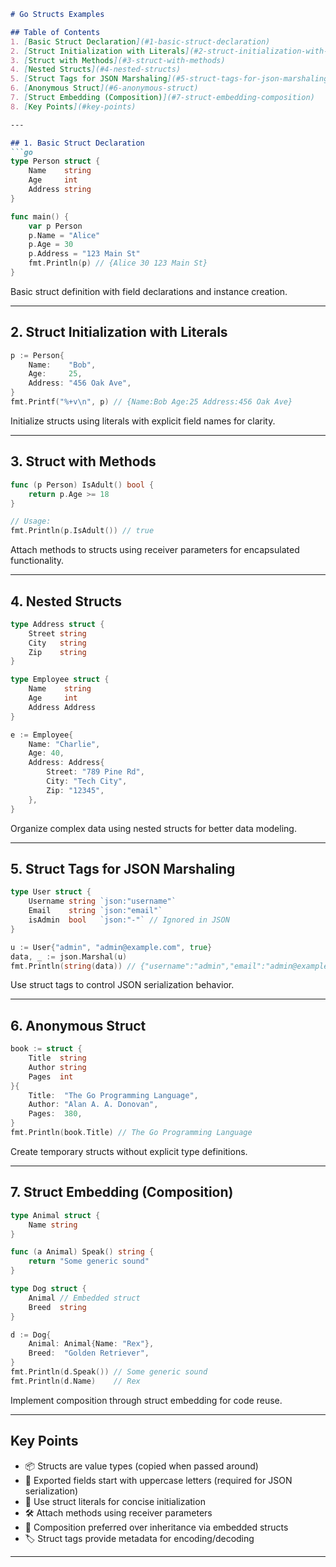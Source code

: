 ```markdown
# Go Structs Examples

## Table of Contents
1. [Basic Struct Declaration](#1-basic-struct-declaration)
2. [Struct Initialization with Literals](#2-struct-initialization-with-literals)
3. [Struct with Methods](#3-struct-with-methods)
4. [Nested Structs](#4-nested-structs)
5. [Struct Tags for JSON Marshaling](#5-struct-tags-for-json-marshaling)
6. [Anonymous Struct](#6-anonymous-struct)
7. [Struct Embedding (Composition)](#7-struct-embedding-composition)
8. [Key Points](#key-points)

---

## 1. Basic Struct Declaration
```go
type Person struct {
    Name    string
    Age     int
    Address string
}

func main() {
    var p Person
    p.Name = "Alice"
    p.Age = 30
    p.Address = "123 Main St"
    fmt.Println(p) // {Alice 30 123 Main St}
}
```
Basic struct definition with field declarations and instance creation.

---

## 2. Struct Initialization with Literals
```go
p := Person{
    Name:    "Bob",
    Age:     25,
    Address: "456 Oak Ave",
}
fmt.Printf("%+v\n", p) // {Name:Bob Age:25 Address:456 Oak Ave}
```
Initialize structs using literals with explicit field names for clarity.

---

## 3. Struct with Methods
```go
func (p Person) IsAdult() bool {
    return p.Age >= 18
}

// Usage:
fmt.Println(p.IsAdult()) // true
```
Attach methods to structs using receiver parameters for encapsulated functionality.

---

## 4. Nested Structs
```go
type Address struct {
    Street string
    City   string
    Zip    string
}

type Employee struct {
    Name    string
    Age     int
    Address Address
}

e := Employee{
    Name: "Charlie",
    Age: 40,
    Address: Address{
        Street: "789 Pine Rd",
        City: "Tech City",
        Zip: "12345",
    },
}
```
Organize complex data using nested structs for better data modeling.

---

## 5. Struct Tags for JSON Marshaling
```go
type User struct {
    Username string `json:"username"`
    Email    string `json:"email"`
    isAdmin  bool   `json:"-"` // Ignored in JSON
}

u := User{"admin", "admin@example.com", true}
data, _ := json.Marshal(u)
fmt.Println(string(data)) // {"username":"admin","email":"admin@example.com"}
```
Use struct tags to control JSON serialization behavior.

---

## 6. Anonymous Struct
```go
book := struct {
    Title  string
    Author string
    Pages  int
}{
    Title:  "The Go Programming Language",
    Author: "Alan A. A. Donovan",
    Pages:  380,
}
fmt.Println(book.Title) // The Go Programming Language
```
Create temporary structs without explicit type definitions.

---

## 7. Struct Embedding (Composition)
```go
type Animal struct {
    Name string
}

func (a Animal) Speak() string {
    return "Some generic sound"
}

type Dog struct {
    Animal // Embedded struct
    Breed  string
}

d := Dog{
    Animal: Animal{Name: "Rex"},
    Breed:  "Golden Retriever",
}
fmt.Println(d.Speak()) // Some generic sound
fmt.Println(d.Name)    // Rex
```
Implement composition through struct embedding for code reuse.

---

## Key Points
- 📦 Structs are value types (copied when passed around)
- 📌 Exported fields start with uppercase letters (required for JSON serialization)
- 🎯 Use struct literals for concise initialization
- 🛠️ Attach methods using receiver parameters
- 🔄 Composition preferred over inheritance via embedded structs
- 🏷️ Struct tags provide metadata for encoding/decoding

---
```
